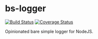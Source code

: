 # bs-logger

[![Build Status](https://img.shields.io/travis/huafu/bs-logger/master.svg)](https://travis-ci.org/huafu/bs-logger)
[![Coverage Status](https://img.shields.io/coveralls/huafu/bs-logger/master.svg)](https://coveralls.io/github/huafu/bs-logger?branch=master)

Opinionated bare simple logger for NodeJS.
